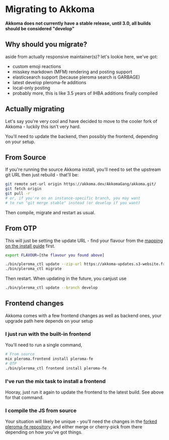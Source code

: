 # Migrating to Akkoma

**Akkoma does not currently have a stable release, until 3.0, all builds should be considered "develop"**

## Why should you migrate?

aside from actually responsive maintainer(s)? let's lookie here, we've got:

- custom emoji reactions
- misskey markdown (MFM) rendering and posting support
- elasticsearch support (because pleroma search is GARBAGE)
- latest develop pleroma-fe additions
- local-only posting
- probably more, this is like 3.5 years of IHBA additions finally compiled

## Actually migrating

Let's say you're very cool and have decided to move to the cooler
fork of Akkoma - luckily this isn't very hard.

You'll need to update the backend, then possibly the frontend, depending
on your setup.

## From Source

If you're running the source Akkoma install, you'll need to set the
upstream git URL then just rebuild - that'll be:

```bash
git remote set-url origin https://akkoma.dev/AkkomaGang/akkoma.git/
git fetch origin
git pull -r
# or, if you're on an instance-specific branch, you may want
# to run "git merge stable" instead (or develop if you want)
```

Then compile, migrate and restart as usual.

## From OTP

This will just be setting the update URL - find your flavour from the [mapping on the install guide](../otp_en/#detecting-flavour) first.

```bash
export FLAVOUR=[the flavour you found above]

./bin/pleroma_ctl update --zip-url https://akkoma-updates.s3-website.fr-par.scw.cloud/develop/akkoma-$FLAVOUR.zip
./bin/pleroma_ctl migrate
```

Then restart. When updating in the future, you canjust use

```bash
./bin/pleroma_ctl update --branch develop
```

## Frontend changes

Akkoma comes with a few frontend changes as well as backend ones,
your upgrade path here depends on your setup

### I just run with the built-in frontend

You'll need to run a single command,

```bash
# From source
mix pleroma.frontend install pleroma-fe
# OTP
./bin/pleroma_ctl frontend install pleroma-fe
```

### I've run the mix task to install a frontend

Hooray, just run it again to update the frontend to the latest build.
See above for that command.

### I compile the JS from source

Your situation will likely be unique - you'll need the changes in the
[forked pleroma-fe repository](https://akkoma.dev/AkkomaGang/pleroma-fe),
and either merge or cherry-pick from there depending on how you've got
things.
